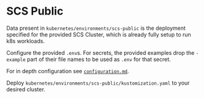 # SCS Public

Data present in `kubernetes/environments/scs-public` is the deployment specified for the provided SCS Cluster, which is already fully setup to run k8s workloads.

Configure the provided `.env`s. For secrets, the provided examples drop the `-example` part of their file names to be used as `.env` for that secret.

For in depth configuration see [`configuration.md`](configuration.md).

Deploy `kubernetes/environments/scs-public/kustomization.yaml` to your desired cluster.
